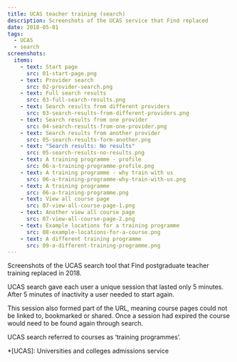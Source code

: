 ```yaml
---
title: UCAS teacher training (search)
description: Screenshots of the UCAS service that Find replaced
date: 2018-05-01
tags:
  - UCAS
  - search
screenshots:
  items:
    - text: Start page
      src: 01-start-page.png
    - text: Provider search
      src: 02-provider-search.png
    - text: Full search results
      src: 03-full-search-results.png
    - text: Search results from different providers
      src: 03-search-results-from-different-providers.png
    - text: Search results from one provider
      src: 04-search-results-from-one-provider.png
    - text: Search results from another provider
      src: 05-search-results-form-another.png
    - text: "Search results: No results"
      src: 05-search-results-no-results.png
    - text: A training programme - profile
      src: 06-a-training-programme-profile.png
    - text: A training programme - why train with us
      src: 06-a-training-programme-why-train-with-us.png
    - text: A training programme
      src: 06-a-training-programme.png
    - text: View all course page
      src: 07-view-all-course-page-1.png
    - text: Another view all course page
      src: 07-view-all-course-page-2.png
    - text: Example locations for a training programme
      src: 08-example-locations-for-a-course.png
    - text: A different training programme
      src: 09-a-different-training-programme.png
---
```


Screenshots of the UCAS search tool that Find postgraduate teacher training replaced in 2018.

UCAS search gave each user a unique session that lasted only 5 minutes. After 5 minutes of inactivity a user needed to start again.

This session also formed part of the URL, meaning course pages could not be linked to, bookmarked or shared. Once a session had expired the course would need to be found again through search.

UCAS search referred to courses as ‘training programmes’.

*[UCAS]: Universities and colleges admissions service
